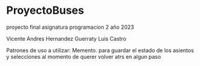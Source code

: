 # ProyectoBuses
proyecto final asignatura programacion 2 año 2023
  
Vicente Andres Hernandez Guerraty
Luis Castro

Patrones de uso a utilizar:
  Memento. para guardar el estado de los asientos y selecciones al momento de querer volver atrs en algun paso
  
